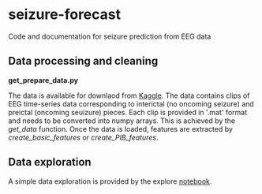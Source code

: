 # seizure-forecast

Code and documentation for seizure prediction from EEG data

## Data processing and cleaning
**get_prepare_data.py**

The data is available for downlaod from [Kaggle](https://www.kaggle.com/c/seizure-prediction/data). The data contains
clips of EEG time-series data corresponding to interictal (no oncoming seizure) and preictal (oncoming seuizure) pieces. 
Each clip is provided in '.mat' format and needs to be converted into numpy arrays. This is achieved by the *get_data*
function. Once the data is loaded, features are extracted by *create_basic_features* or *create_PIB_features*. 

## Data exploration
A simple data exploration is provided by the explore [notebook](https://github.com/bhimmetoglu/seizure-forecast/blob/master/explore.ipynb).
